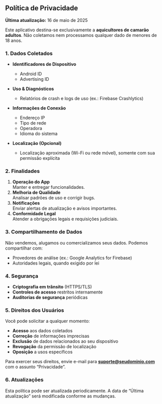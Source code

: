 ## Política de Privacidade

**Última atualização:** 16 de maio de 2025

Este aplicativo destina-se exclusivamente a **aquicultores de camarão adultos**. Não coletamos nem processamos qualquer dado de menores de 18 anos.

### 1. Dados Coletados

- **Identificadores de Dispositivo**  
  - Android ID  
  - Advertising ID  

- **Uso & Diagnósticos**  
  - Relatórios de crash e logs de uso (ex.: Firebase Crashlytics)  

- **Informações de Conexão**  
  - Endereço IP  
  - Tipo de rede  
  - Operadora  
  - Idioma do sistema  

- **Localização (Opcional)**  
  - Localização aproximada (Wi-Fi ou rede móvel), somente com sua permissão explícita  

### 2. Finalidades

1. **Operação do App**  
   Manter e entregar funcionalidades.  
2. **Melhoria de Qualidade**  
   Analisar padrões de uso e corrigir bugs.  
3. **Notificações**  
   Enviar alertas de atualização e avisos importantes.  
4. **Conformidade Legal**  
   Atender a obrigações legais e requisições judiciais.

### 3. Compartilhamento de Dados

Não vendemos, alugamos ou comercializamos seus dados. Podemos compartilhar com:  
- Provedores de análise (ex.: Google Analytics for Firebase)  
- Autoridades legais, quando exigido por lei

### 4. Segurança

- **Criptografia em trânsito** (HTTPS/TLS)  
- **Controles de acesso** restritos internamente  
- **Auditorias de segurança** periódicas

### 5. Direitos dos Usuários

Você pode solicitar a qualquer momento:  
- **Acesso** aos dados coletados  
- **Correção** de informações imprecisas  
- **Exclusão** de dados relacionados ao seu dispositivo  
- **Revogação** da permissão de localização  
- **Oposição** a usos específicos

Para exercer seus direitos, envie e-mail para **suporte@seudominio.com** com o assunto “Privacidade”.

### 6. Atualizações

Esta política pode ser atualizada periodicamente. A data de “Última atualização” será modificada conforme as mudanças.  

